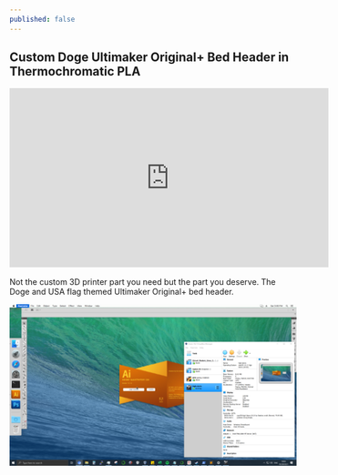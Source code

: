 ```yaml
---
published: false
---
```

## Custom Doge Ultimaker Original+ Bed Header in Thermochromatic PLA

<iframe width="560" height="315" src="https://www.youtube.com/embed/PIolxWzFIAA" title="YouTube video player" frameborder="0" allow="accelerometer; autoplay; clipboard-write; encrypted-media; gyroscope; picture-in-picture" allowfullscreen></iframe>

Not the custom 3D printer part you need but the part you deserve.
The Doge and USA flag themed Ultimaker Original+ bed header. 

![Adobe CS5 running in VirtualBox](/wp-content/uploads/2021/10/osx-vm-adobe-cs5.PNG)
